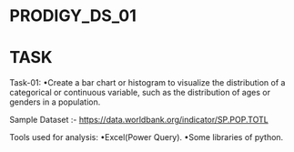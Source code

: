 # PRODIGY_DS_01
# TASK
Task-01: •Create a bar chart or histogram to visualize the distribution of a categorical or continuous variable, such as the distribution of ages or genders in a population.

Sample Dataset :- https://data.worldbank.org/indicator/SP.POP.TOTL

Tools used for analysis: •Excel(Power Query). •Some libraries of python.
